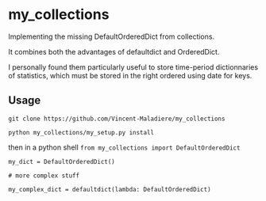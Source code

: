 # my_collections
Implementing the missing DefaultOrderedDict from collections.

It combines both the advantages of defaultdict and OrderedDict. 

I personally found them particularly useful to store time-period dictionnaries of statistics,
which must be stored in the right ordered using date for keys.

## Usage
`git clone https://github.com/Vincent-Maladiere/my_collections`

`python my_collections/my_setup.py install`

then in a python shell
`from my_collections import DefaultOrderedDict`

`my_dict = DefaultOrderedDict()`


`# more complex stuff`

`my_complex_dict = defaultdict(lambda: DefaultOrderedDict)`

